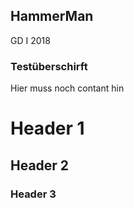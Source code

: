 ## HammerMan
GD I 2018

### Testüberschirft

Hier muss noch contant hin

# Header 1
## Header 2
### Header 3
